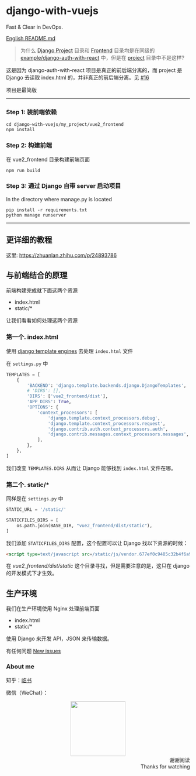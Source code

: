 # django-with-vuejs

Fast & Clear in DevOps.

[English README.md](/README-zh.md)

> 为什么 [Django Project](/examples/django-auth-with-react/backend) 目录和 [Frontend](/examples/django-auth-with-react/frontend) 目录均是在同级的 [example/django-auth-with-react](/examples/django-auth-with-react) 中，但是在 [project](/project) 目录中不是这样?

这是因为 django-auth-with-react 项目是真正的前后端分离的，而 project 是 Django 去读取 index.html 的，并非真正的前后端分离。见 [#16](https://github.com/tmpbook/django-with-vuejs/issues/15)

项目是最简版

---

### Step 1: 装前端依赖

```
cd django-with-vuejs/my_project/vue2_frontend
npm install
```

### Step 2: 构建前端

在 vue2_frontend 目录构建前端页面

```
npm run build
```

### Step 3: 通过 Django 自带 server 启动项目

In the directory where manage.py is located

```
pip install -r requirements.txt
python manage runserver
```

---

## 更详细的教程

这里: https://zhuanlan.zhihu.com/p/24893786

## 与前端结合的原理

前端构建完成就下面这两个资源

- index.html
- static/\*

让我们看看如何处理这两个资源

### 第一个. index.html

使用 [django template engines](https://docs.djangoproject.com/en/dev/topics/templates/) 去处理 `index.html` 文件

在 `settings.py` 中

```python
TEMPLATES = [
    {
        'BACKEND': 'django.template.backends.django.DjangoTemplates',
        # 'DIRS': [],
        'DIRS': ['vue2_frontend/dist'],
        'APP_DIRS': True,
        'OPTIONS': {
            'context_processors': [
                'django.template.context_processors.debug',
                'django.template.context_processors.request',
                'django.contrib.auth.context_processors.auth',
                'django.contrib.messages.context_processors.messages',
            ],
        },
    },
]
```

我们改变 `TEMPLATES.DIRS` 从而让 Django 能够找到 `index.html` 文件在哪。

### 第二个. static/\*

同样是在 `settings.py` 中

```python
STATIC_URL = '/static/'

STATICFILES_DIRS = [
    os.path.join(BASE_DIR, "vue2_frontend/dist/static"),
]
```

我们添加 `STATICFILES_DIRS` 配置，这个配置可以让 Django 找以下资源的时候：

```html
<script type=text/javascript src=/static/js/vendor.677ef0c9485c32b4f6a9.js></script>
```

在 _vue2_frontend/dist/static_ 这个目录寻找，但是需要注意的是，这只在 django 的开发模式下才生效。

## 生产环境

我们在生产环境使用 Nginx 处理前端页面

- index.html
- static/\*

使用 Django 来开发 API，JSON 来传输数据。

有任何问题 [New issues](https://github.com/tmpbook/django-with-vuejs/issues/new)

### About me

知乎：[临书](https://www.zhihu.com/people/tmpbook/activities)

微信（WeChat）：

<div align=center>
    <img width="150" height="150" src="https://github.com/tmpbook/Django-with-ElasticSearch/blob/master/Wechat.jpeg"/>
</div>

<div align=right>谢谢阅读</div>
<div align=right>Thanks for watching</div>
